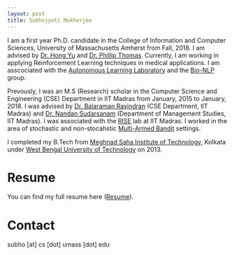 ```yaml
---
layout: post
title: Subhojyoti Mukherjee
---
```

I am a first year Ph.D. candidate in the College of Information and Computer Sciences, University of Massachusetts Amherst from Fall, 2018. I am advised by [Dr. Hong Yu](https://www.cics.umass.edu/faculty/directory/hong_yu) and [Dr. Phillip Thomas](http://psthomas.com/). Currently, I am working in applying Reinforcement Learning techniques in medical applications. I am asscociated with the [Autonomous Learning Laboratory](http://www-anw.cs.umass.edu/) and the [Bio-NLP](https://bio-nlp.org/index.php) group.
   
   Prevously, I was an M.S (Research) scholar in the Computer Science and Engineering (CSE) Department in IIT Madras from January, 2015 to January, 2018. I was advised by [Dr. Balaraman Ravindran](https://www.cse.iitm.ac.in/~ravi/) (CSE Department, IIT Madras) and [Dr. Nandan Sudarsanam](https://doms.iitm.ac.in/index.php/nandan-s) (Department of Management Studies, IIT Madras). I was associated with the [RISE](http://rise.cse.iitm.ac.in/rise1/index.html) lab at IIT Madras. I worked in the area of stochastic and non-stocahstic [Multi-Armed Bandit](https://en.wikipedia.org/wiki/Multi-armed_bandit) settings.

   I completed my B.Tech from [Meghnad Saha Institute of Technology](http://www.msit.edu.in/), Kolkata under [West Bengal University of Technology](http://www.wbut.ac.in/) on 2013.

# Resume

You can find my full resume here ([Resume](/pdf/subho_cv.pdf)).

# Contact 

subho [at] cs [dot] umass [dot] edu
